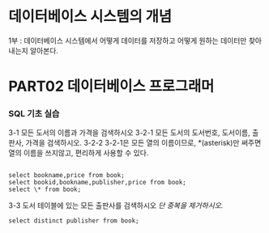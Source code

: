 # 데이터베이스 시스템의 개념

1부 : 데이터베이스 시스템에서 어떻게 데이터를 저장하고 어떻게 원하는 데이터만 찾아내는지 알아본다.

# PART02 데이터베이스 프로그래머

### SQL 기초 실습

3-1 모든 도서의 이름과 가격을 검색하시오
3-2-1 모든 도서의 도서번호, 도서이름, 출판사, 가격을 검색하시오.
3-2-2 3-2-1은 모든 열의 이름이므로,
\*(asterisk)만 써주면 열의 이름을 쓰지않고, 편리하게 사용할 수 있다.

```

select bookname,price from book;
select bookid,bookname,publisher,price from book;
select \* from book;

```

3-3 도서 테이블에 있는 모든 출판사를 검색하시오
_단 중복을 제거하시오._

```
select distinct publisher from book;
```
